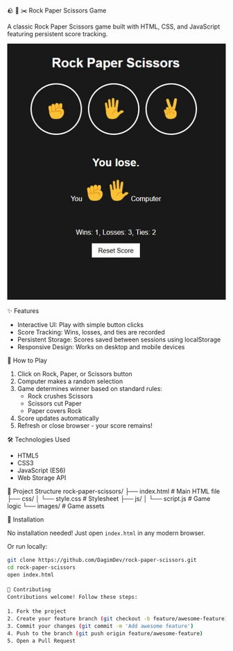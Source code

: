 🪨 📄 ✂️ Rock Paper Scissors Game

A classic Rock Paper Scissors game built with HTML, CSS, and JavaScript featuring persistent score tracking.

![alt Rock, Paper, Scissors](./images/rps.JPG)

✨ Features

- Interactive UI: Play with simple button clicks
- Score Tracking: Wins, losses, and ties are recorded
- Persistent Storage: Scores saved between sessions using localStorage
- Responsive Design: Works on desktop and mobile devices

🚀 How to Play

1. Click on Rock, Paper, or Scissors button
2. Computer makes a random selection
3. Game determines winner based on standard rules:
   - Rock crushes Scissors
   - Scissors cut Paper
   - Paper covers Rock
4. Score updates automatically
5. Refresh or close browser - your score remains!

🛠️ Technologies Used

- HTML5
- CSS3
- JavaScript (ES6)
- Web Storage API

📂 Project Structure
rock-paper-scissors/
├── index.html # Main HTML file
├── css/
│ └── style.css # Stylesheet
├── js/
│ └── script.js # Game logic
└── images/ # Game assets

🔧 Installation

No installation needed! Just open `index.html` in any modern browser.

Or run locally:

```bash
git clone https://github.com/DagimDev/rock-paper-scissors.git
cd rock-paper-scissors
open index.html

🤝 Contributing
Contributions welcome! Follow these steps:

1. Fork the project
2. Create your feature branch (git checkout -b feature/awesome-feature)
3. Commit your changes (git commit -m 'Add awesome feature')
4. Push to the branch (git push origin feature/awesome-feature)
5. Open a Pull Request
```
